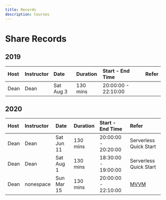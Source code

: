 ```yaml
---
title: Records
description: Courses
---
```


# Share Records

## 2019

| Host | Instructor | Date       | Duration | Start - End Time | Refer |
| :--- | :---       | :---       | :---     | :---            | :---  |
| Dean | Dean       | Sat Aug 3  | 130 mins | 20:00:00 - 22:10:00  |       |

## 2020

| Host | Instructor | Date       | Duration | Start - End Time | Refer |
| :--- | :---       | :---       | :---     | :---            | :---  |
| Dean | Dean | Sat Jun 11 | 130 mins | 20:00:00 - 20:20:00  | Serverless Quick Start |
| Dean | Dean | Sat Aug 1  | 130 mins | 18:30:00 - 19:00:00  | Serverless Quick Start |
| Dean | nonespace  | Sun Mar 15 | 130 mins | 20:00:00 - 22:10:00  | [MVVM](https://github.com/nonespace/MVVm) |
